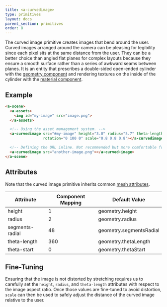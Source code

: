 ```yaml
---
title: <a-curvedimage>
type: primitives
layout: docs
parent_section: primitives
order: 8
---
```



The curved image primitive creates images that bend around the user. Curved images arranged around the camera can be pleasing for legibility since each pixel sits at the same distance from the user. They can be a better choice than angled flat planes for complex layouts because they ensure a smooth surface rather than a series of awkward seams between planes. It is an entity that prescribes a double-sided open-ended cylinder with the [geometry component](../components/geometry.md) and rendering textures on the inside of the cylinder with the [material component](../components/material.md).

## Example

```html
<a-scene>
  <a-assets>
    <img id="my-image" src="image.png">
  </a-assets>

  <!-- Using the asset management system. -->
  <a-curvedimage src="#my-image" height="3.0" radius="5.7" theta-length="72"
                 rotation="0 100 0" scale="0.8 0.8 0.8"></a-curvedimage>

  <!-- Defining the URL inline. Not recommended but more comfortable for web developers. -->
  <a-curvedimage src="another-image.png"></a-curved-image>
</a-scene>
```

## Attributes

Note that the curved image primitive inherits common [mesh attributes](./mesh-attributes.md).

| Attribute       | Component Mapping | Default Value           |
|-----------------|-------------------|-------------------------|
| height          | 1                 | geometry.height         |
| radius          | 2                 | geometry.radius         |
| segments-radial | 48                | geometry.segmentsRadial |
| theta-length    | 360               | geometry.thetaLength    |
| theta-start     | 0                 | geometry.thetaStart     |

## Fine-Tuning

Ensuring that the image is not distorted by stretching requires us to carefully set the `height`, `radius`, and `theta-length` attributes with respect to the image aspect ratio. Once those values are fine-tuned to avoid distortion, `scale` can then be used to safely adjust the distance of the curved image relative to the user.
